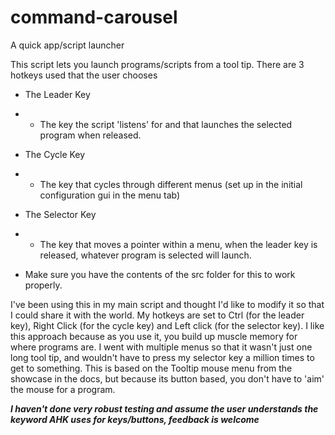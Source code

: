 # command-carousel
A quick app/script launcher

This script lets you launch programs/scripts from a tool tip. 
There are 3 hotkeys used that the user chooses
- The Leader Key
- - The key the script 'listens' for and that launches the selected program when released.
- The Cycle Key
- - The key that cycles through different menus (set up in the initial configuration gui in the menu tab)
- The Selector Key
- - The key that moves a pointer within a menu, when the leader key is released, whatever program is selected will launch.

 - Make sure you have the contents of the src folder for this to work properly.

I've been using this in my main script and thought I'd like to modify it so that I could share it with the world. 
My hotkeys are set to Ctrl (for the leader key), Right Click (for the cycle key) and Left click (for the selector key).
I like this approach because as you use it, you build up muscle memory for where programs are.
I went with multiple menus so that it wasn't just one long tool tip, and wouldn't have to press my selector key a million times to get to something.
This is based on the Tooltip mouse menu from the showcase in the docs, but because its button based, you don't have to 'aim' the mouse for a program. 

***I haven't done very robust testing and assume the user understands the keyword AHK uses for keys/buttons, feedback is welcome***
